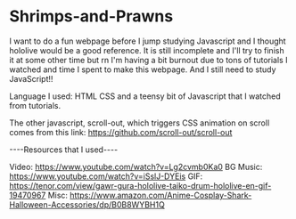 # Shrimps-and-Prawns

I want to do a fun webpage before I jump studying Javascript and I thought hololive would be a good reference.
It is still incomplete and I'll try to finish it at some other time but rn I'm having a bit burnout due to tons of tutorials I watched and time I spent to make this webpage. And I still need to study JavaScript!! 

Language I used: HTML CSS and a teensy bit of Javascript that I watched from tutorials.

The other javascript, scroll-out, which triggers CSS animation on scroll comes from this link:
https://github.com/scroll-out/scroll-out


----Resources that I used----

Video: https://www.youtube.com/watch?v=Lg2cvmb0Ka0
BG Music: https://www.youtube.com/watch?v=iSslJ-DYEis
GIF: https://tenor.com/view/gawr-gura-hololive-taiko-drum-hololive-en-gif-19470967
Misc: https://www.amazon.com/Anime-Cosplay-Shark-Halloween-Accessories/dp/B0B8WYBH1Q
